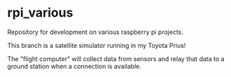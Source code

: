 # rpi_various
Repository for development on various raspberry pi projects.

This branch is a satellite simulator running in my Toyota Prius!

The "flight computer" will collect data from sensors and relay that data to a ground station when a connection is available.

